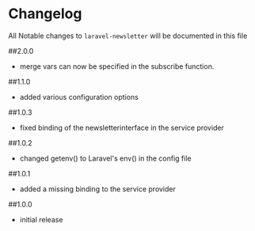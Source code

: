 # Changelog

All Notable changes to `laravel-newsletter` will be documented in this file

##2.0.0
- merge vars can now be specified in the subscribe function.

##1.1.0
- added various configuration options

##1.0.3
- fixed binding of the newsletterinterface in the service provider

##1.0.2
- changed getenv() to Laravel's env() in the config file

##1.0.1
- added a missing binding to the service provider

##1.0.0

- initial release

